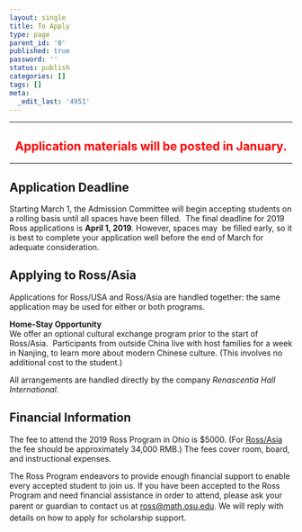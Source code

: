 ```yaml
---
layout: single
title: To Apply
type: page
parent_id: '0'
published: true
password: ''
status: publish
categories: []
tags: []
meta:
  _edit_last: '4951'
---
```

<hr />
<h2 style="text-align: center;"><span style="color: #ff0000;">Application materials will be posted in January.</span></h2>
<hr />
<h2>Application Deadline</h2>
<p>Starting March 1, the Admission Committee will begin accepting students on a rolling basis until all spaces have been filled.  The final deadline for 2019 Ross applications is <strong>April 1, 2019</strong>. However, spaces may  be filled early, so it is best to complete your application well before the end of March for adequate consideration.</p>
<h2>Applying to Ross/Asia</h2>
<p>Applications for Ross/USA and Ross/Asia are handled together: the same application may be used for either or both programs.</p>
<p><strong>Home-Stay Opportunity</strong><br />
We offer an optional cultural exchange program prior to the start of Ross/Asia.  Participants from outside China live with host families for a week in Nanjing, to learn more about modern Chinese culture. (This involves no additional cost to the student.)</p>
<p>All arrangements are handled directly by the company <em>Renascentia Hall International</em>.</p>
<h2>Financial Information</h2>
<p>The fee to attend the 2019 Ross Program in Ohio is $5000. (For <a href="http://www.rossmathasia.org/luosi2/index.php?lang=en" target="_blank" rel="noopener">Ross/Asia</a> the fee should be approximately 34,000 RMB.) The fees cover room, board, and instructional expenses.</p>
<p>The Ross Program endeavors to provide enough financial support to enable every accepted student to join us. If you have been accepted to the Ross Program and need financial assistance in order to attend, please ask your parent or guardian to contact us at <span style="line-height: 1.5em;"><a href="mailto:ross@math.osu.edu">ross@math.osu.edu</a></span><span style="line-height: 1.5em;">. We will reply with details on how to apply for scholarship support.</span></p>
<p>&nbsp;</p>
<p>&nbsp;</p>
